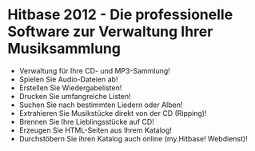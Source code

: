 # Hitbase 2012 - Die professionelle Software zur Verwaltung Ihrer Musiksammlung

- Verwaltung für Ihre CD- und MP3-Sammlung! 
- Spielen Sie Audio-Dateien ab! 
- Erstellen Sie Wiedergabelisten! 
- Drucken Sie umfangreiche Listen! 
- Suchen Sie nach bestimmten Liedern oder Alben! 
- Extrahieren Sie Musikstücke direkt von der CD (Ripping)! 
- Brennen Sie Ihre Lieblingsstücke auf CD! 
- Erzeugen Sie HTML-Seiten aus Ihrem Katalog! 
- Durchstöbern Sie ihren Katalog auch online (my.Hitbase! Webdienst)! 
